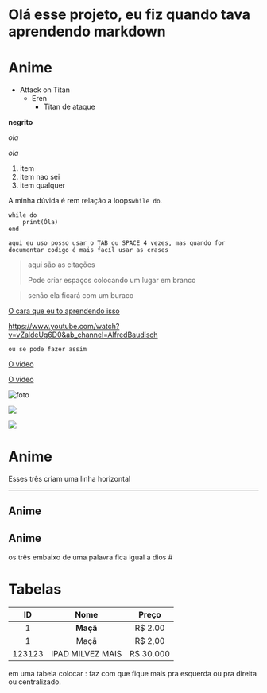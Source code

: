 # Olá esse projeto, eu fiz quando tava aprendendo markdown
# Anime
- Attack on Titan
  - Eren
    - Titan de ataque

**negrito**

_ola_

*ola*

1. item
1. item nao sei
1. item qualquer

A minha dúvida é rem relação a loops`while do`.

```
while do
    print(Óla)
end
```
    aqui eu uso posso usar o TAB ou SPACE 4 vezes, mas quando for documentar codigo é mais facíl usar as crases


> aqui são as citações
>
>Pode criar espaços colocando um lugar em branco

>senão ela ficará com um buraco

[O cara que eu to aprendendo isso](https://www.youtube.com/watch?v=vZaldeUg6D0&ab_channel=AlfredBaudisch)

https://www.youtube.com/watch?v=vZaldeUg6D0&ab_channel=AlfredBaudisch

    ou se pode fazer assim

[O video][O cara que eu to aprendendo isso]


[O cara que eu to aprendendo isso]:https://www.youtube.com/watch?v=vZaldeUg6D0&ab_channel=AlfredBaudisch

[O video][link]

[link]:https://www.youtube.com/watch?v=vZaldeUg6D0&ab_channel=AlfredBaudisch


![foto](https://i.ytimg.com/vi/G2dUz5P1_FU/hq720.jpg?sqp=-oaymwEcCNAFEJQDSFXyq4qpAw4IARUAAIhCGAFwAcABBg==&rs=AOn4CLD65C5XZisZ5zH0gxhdpzjcyWjJ6Q)

![][imagem]

![][imagem]

[imagem]:https://i.ytimg.com/vi/G2dUz5P1_FU/hq720.jpg?sqp=-oaymwEcCNAFEJQDSFXyq4qpAw4IARUAAIhCGAFwAcABBg==&rs=AOn4CLD65C5XZisZ5zH0gxhdpzjcyWjJ6Q


# Anime 

Esses três criam uma linha horizontal

---
Anime
---
## Anime
os três embaixo de uma palavra fica igual a dios #

# Tabelas

|ID|Nome|Preço|
|:--:|:----:|:-----:|
1|**Maçã**|R$ 2.00| Pode ser assim ou
|1|Maçã|R$ 2,00|
|123123|IPAD MILVEZ MAIS|R$ 30.000|

em uma tabela colocar : faz com que fique mais pra esquerda ou pra direita ou centralizado. 
